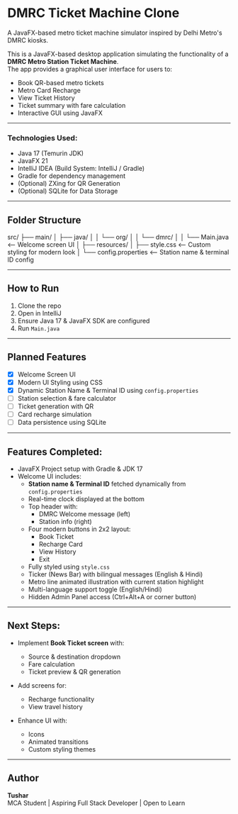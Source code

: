 # DMRC Ticket Machine Clone

A JavaFX-based metro ticket machine simulator inspired by Delhi Metro's DMRC kiosks.

This is a JavaFX-based desktop application simulating the functionality of a **DMRC Metro Station Ticket Machine**.  
The app provides a graphical user interface for users to:
- Book QR-based metro tickets
- Metro Card Recharge
- View Ticket History
- Ticket summary with fare calculation
- Interactive GUI using JavaFX

---

### Technologies Used:
- Java 17 (Temurin JDK)
- JavaFX 21
- IntelliJ IDEA (Build System: IntelliJ / Gradle)
- Gradle for dependency management
- (Optional) ZXing for QR Generation
- (Optional) SQLite for Data Storage

---

## Folder Structure
src/
├── main/
│ ├── java/
│ │ └── org/
│ │     └── dmrc/
│ │         └── Main.java <-- Welcome screen UI
│
├── resources/
│ ├── style.css <-- Custom styling for modern look
│ └── config.properties <-- Station name & terminal ID config

---

## How to Run

1. Clone the repo
2. Open in IntelliJ
3. Ensure Java 17 & JavaFX SDK are configured
4. Run `Main.java`

---

## Planned Features

- [x] Welcome Screen UI
- [x] Modern UI Styling using CSS
- [x] Dynamic Station Name & Terminal ID using `config.properties`
- [ ] Station selection & fare calculator
- [ ] Ticket generation with QR
- [ ] Card recharge simulation
- [ ] Data persistence using SQLite

---

## Features Completed:
- JavaFX Project setup with Gradle & JDK 17
- Welcome UI includes:
    - **Station name & Terminal ID** fetched dynamically from `config.properties`
    - Real-time clock displayed at the bottom
    - Top header with:
        - DMRC Welcome message (left)
        - Station info (right)
    - Four modern buttons in 2x2 layout:
        - Book Ticket
        - Recharge Card
        - View History
        - Exit
    - Fully styled using `style.css`
    - Ticker (News Bar) with bilingual messages (English & Hindi)
    - Metro line animated illustration with current station highlight
    - Multi-language support toggle (English/Hindi)
    - Hidden Admin Panel access (Ctrl+Alt+A or corner button)

---

## Next Steps:
- Implement **Book Ticket screen** with:
    - Source & destination dropdown
    - Fare calculation
    - Ticket preview & QR generation

- Add screens for:
    - Recharge functionality
    - View travel history

- Enhance UI with:
    - Icons
    - Animated transitions
    - Custom styling themes

---

## Author
**Tushar**  
MCA Student | Aspiring Full Stack Developer | Open to Learn